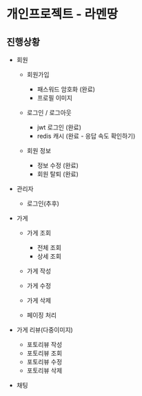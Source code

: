 # 개인프로젝트 - 라멘땅

## 진행상황
- 회원
  - 회원가입
    - 패스워드 암호화 (완료)
    - 프로필 이미지 
    
  - 로그인 / 로그아웃
    - jwt 로그인 (완료)
    - redis 캐시 (완료 - 응답 속도 확인하기)
  
  - 회원 정보
    - 정보 수정 (완료)
    - 회원 탈퇴 (완료)
  
- 관리자
  - 로그인(추후)

- 가게
  - 가게 조회
    - 전체 조회
    - 상세 조회
  
  - 가게 작성
  - 가게 수정
  - 가게 삭제
  - 페이징 처리

- 가게 리뷰(다중이미지)
  - 포토리뷰 작성
  - 포토리뷰 조회
  - 포토리뷰 수정
  - 포토리뷰 삭제

- 채팅
